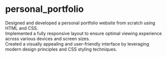 # personal_portfolio
Designed and developed a personal portfolio website from scratch using HTML and CSS.  
Implemented a fully responsive layout to ensure optimal viewing experience across various devices and screen sizes.  
Created a visually appealing and user-friendly interface by leveraging modern design principles and CSS styling techniques.
